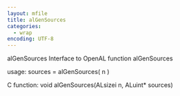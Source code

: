 ```yaml
---
layout: mfile
title: alGenSources
categories:
  - wrap
encoding: UTF-8
---
```


alGenSources  Interface to OpenAL function alGenSources

usage:  sources = alGenSources( n )

C function:  void alGenSources(ALsizei n, ALuint\* sources)